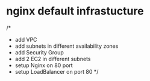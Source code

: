 # nginx default infrastucture
/*
- add VPC
- add subnets in different availability zones
- add Security Group
- add 2 EC2 in different subnets
- setup Nginx on 80 port
- setup LoadBalancer on port 80
*/
